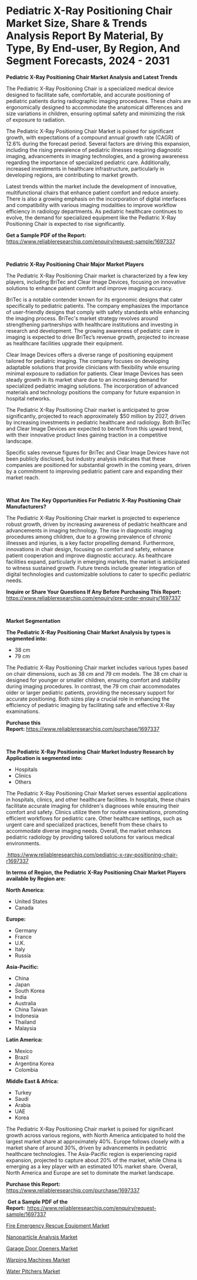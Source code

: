 <p><h1>Pediatric X-Ray Positioning Chair Market Size, Share & Trends Analysis Report By Material, By Type, By End-user, By Region, And Segment Forecasts, 2024 - 2031</h1></p><p><strong>Pediatric X-Ray Positioning Chair Market Analysis and Latest Trends</strong></p>
<p><p>The Pediatric X-Ray Positioning Chair is a specialized medical device designed to facilitate safe, comfortable, and accurate positioning of pediatric patients during radiographic imaging procedures. These chairs are ergonomically designed to accommodate the anatomical differences and size variations in children, ensuring optimal safety and minimizing the risk of exposure to radiation.</p><p>The Pediatric X-Ray Positioning Chair Market is poised for significant growth, with expectations of a compound annual growth rate (CAGR) of 12.6% during the forecast period. Several factors are driving this expansion, including the rising prevalence of pediatric illnesses requiring diagnostic imaging, advancements in imaging technologies, and a growing awareness regarding the importance of specialized pediatric care. Additionally, increased investments in healthcare infrastructure, particularly in developing regions, are contributing to market growth.</p><p>Latest trends within the market include the development of innovative, multifunctional chairs that enhance patient comfort and reduce anxiety. There is also a growing emphasis on the incorporation of digital interfaces and compatibility with various imaging modalities to improve workflow efficiency in radiology departments. As pediatric healthcare continues to evolve, the demand for specialized equipment like the Pediatric X-Ray Positioning Chair is expected to rise significantly.</p></p>
<p><strong>Get a Sample PDF of the Report:&nbsp;</strong> <a href="https://www.reliableresearchiq.com/enquiry/request-sample/1697337?utm_campaign=1577&utm_medium=2&utm_source=Github&utm_content=ia&utm_term=20102024&utm_id=pediatric-x-ray-positioning-chair">https://www.reliableresearchiq.com/enquiry/request-sample/1697337</a></p>
<p>&nbsp;</p>
<p><strong>Pediatric X-Ray Positioning Chair Major Market Players</strong></p>
<p><p>The Pediatric X-Ray Positioning Chair market is characterized by a few key players, including BriTec and Clear Image Devices, focusing on innovative solutions to enhance patient comfort and improve imaging accuracy.</p><p>BriTec is a notable contender known for its ergonomic designs that cater specifically to pediatric patients. The company emphasizes the importance of user-friendly designs that comply with safety standards while enhancing the imaging process. BriTec's market strategy revolves around strengthening partnerships with healthcare institutions and investing in research and development. The growing awareness of pediatric care in imaging is expected to drive BriTec’s revenue growth, projected to increase as healthcare facilities upgrade their equipment.</p><p>Clear Image Devices offers a diverse range of positioning equipment tailored for pediatric imaging. The company focuses on developing adaptable solutions that provide clinicians with flexibility while ensuring minimal exposure to radiation for patients. Clear Image Devices has seen steady growth in its market share due to an increasing demand for specialized pediatric imaging solutions. The incorporation of advanced materials and technology positions the company for future expansion in hospital networks.</p><p>The Pediatric X-Ray Positioning Chair market is anticipated to grow significantly, projected to reach approximately $50 million by 2027, driven by increasing investments in pediatric healthcare and radiology. Both BriTec and Clear Image Devices are expected to benefit from this upward trend, with their innovative product lines gaining traction in a competitive landscape.</p><p>Specific sales revenue figures for BriTec and Clear Image Devices have not been publicly disclosed, but industry analysis indicates that these companies are positioned for substantial growth in the coming years, driven by a commitment to improving pediatric patient care and expanding their market reach.</p></p>
<p>&nbsp;</p>
<p><strong>What Are The Key Opportunities For Pediatric X-Ray Positioning Chair Manufacturers?</strong></p>
<p><p>The Pediatric X-Ray Positioning Chair market is projected to experience robust growth, driven by increasing awareness of pediatric healthcare and advancements in imaging technology. The rise in diagnostic imaging procedures among children, due to a growing prevalence of chronic illnesses and injuries, is a key factor propelling demand. Furthermore, innovations in chair design, focusing on comfort and safety, enhance patient cooperation and improve diagnostic accuracy. As healthcare facilities expand, particularly in emerging markets, the market is anticipated to witness sustained growth. Future trends include greater integration of digital technologies and customizable solutions to cater to specific pediatric needs.</p></p>
<p><strong>Inquire or Share Your Questions If Any Before Purchasing This Report:</strong> <a href="https://www.reliableresearchiq.com/enquiry/pre-order-enquiry/1697337?utm_campaign=1577&utm_medium=2&utm_source=Github&utm_content=ia&utm_term=20102024&utm_id=pediatric-x-ray-positioning-chair">https://www.reliableresearchiq.com/enquiry/pre-order-enquiry/1697337</a></p>
<p>&nbsp;</p>
<p><strong>Market Segmentation</strong></p>
<p><strong>The Pediatric X-Ray Positioning Chair Market Analysis by types is segmented into:</strong></p>
<p><ul><li>38 cm</li><li>79 cm</li></ul></p>
<p><p>The Pediatric X-Ray Positioning Chair market includes various types based on chair dimensions, such as 38 cm and 79 cm models. The 38 cm chair is designed for younger or smaller children, ensuring comfort and stability during imaging procedures. In contrast, the 79 cm chair accommodates older or larger pediatric patients, providing the necessary support for accurate positioning. Both sizes play a crucial role in enhancing the efficiency of pediatric imaging by facilitating safe and effective X-Ray examinations.</p></p>
<p><strong>Purchase this Report:&nbsp;</strong><a href="https://www.reliableresearchiq.com/purchase/1697337?utm_campaign=1577&utm_medium=2&utm_source=Github&utm_content=ia&utm_term=20102024&utm_id=pediatric-x-ray-positioning-chair">https://www.reliableresearchiq.com/purchase/1697337</a></p>
<p>&nbsp;</p>
<p><strong>The Pediatric X-Ray Positioning Chair Market Industry Research by Application is segmented into:</strong></p>
<p><ul><li>Hospitals</li><li>Clinics</li><li>Others</li></ul></p>
<p><p>The Pediatric X-Ray Positioning Chair Market serves essential applications in hospitals, clinics, and other healthcare facilities. In hospitals, these chairs facilitate accurate imaging for children's diagnoses while ensuring their comfort and safety. Clinics utilize them for routine examinations, promoting efficient workflows for pediatric care. Other healthcare settings, such as urgent care and specialized practices, benefit from these chairs to accommodate diverse imaging needs. Overall, the market enhances pediatric radiology by providing tailored solutions for various medical environments.</p></p>
<p><a href="https://www.reliableresearchiq.com/pediatric-x-ray-positioning-chair-r1697337?utm_campaign=1577&utm_medium=2&utm_source=Github&utm_content=ia&utm_term=20102024&utm_id=pediatric-x-ray-positioning-chair">&nbsp;https://www.reliableresearchiq.com/pediatric-x-ray-positioning-chair-r1697337</a></p>
<p><strong>In terms of Region, the Pediatric X-Ray Positioning Chair Market Players available by Region are:</strong></p>
<p>
    <p> <strong> North America: </strong>
        <ul>
            <li>United States</li>
            <li>Canada</li>
        </ul>
        </p> 
    <p> <strong> Europe: </strong>
        <ul>
            <li>Germany</li>
            <li>France</li>
            <li>U.K.</li>
            <li>Italy</li>
            <li>Russia</li>
        </ul>
        </p> 
    <p> <strong> Asia-Pacific: </strong>
        <ul>
            <li>China</li>
            <li>Japan</li>
            <li>South Korea</li>
            <li>India</li>
            <li>Australia</li>
            <li>China Taiwan</li>
            <li>Indonesia</li>
            <li>Thailand</li>
            <li>Malaysia</li>
        </ul>
        </p> 
    <p> <strong> Latin America: </strong>
        <ul>
            <li>Mexico</li>
            <li>Brazil</li>
            <li>Argentina Korea</li>
            <li>Colombia</li>
        </ul>
        </p> 
    <p> <strong> Middle East & Africa: </strong>
        <ul>
            <li>Turkey</li>
            <li>Saudi</li>
            <li>Arabia</li>
            <li>UAE</li>
            <li>Korea</li>
        </ul>
    </p>
    </p>
<p><p>The Pediatric X-Ray Positioning Chair market is poised for significant growth across various regions, with North America anticipated to hold the largest market share at approximately 40%. Europe follows closely with a market share of around 30%, driven by advancements in pediatric healthcare technologies. The Asia-Pacific region is experiencing rapid expansion, projected to capture about 20% of the market, while China is emerging as a key player with an estimated 10% market share. Overall, North America and Europe are set to dominate the market landscape.</p></p>
<p><strong>Purchase this Report: </strong><a href="https://www.reliableresearchiq.com/purchase/1697337?utm_campaign=1577&utm_medium=2&utm_source=Github&utm_content=ia&utm_term=20102024&utm_id=pediatric-x-ray-positioning-chair">https://www.reliableresearchiq.com/purchase/1697337</a></p>
<p>&nbsp;<strong>Get a Sample PDF of the Report:&nbsp;&nbsp;</strong><a href="https://www.reliableresearchiq.com/enquiry/request-sample/1697337?utm_campaign=1577&utm_medium=2&utm_source=Github&utm_content=ia&utm_term=20102024&utm_id=pediatric-x-ray-positioning-chair">https://www.reliableresearchiq.com/enquiry/request-sample/1697337</a></p>
<p><strong></strong></p>
<p><p><a href="https://github.com/wenonaelwil/Market-Research-Report-List-1/blob/main/fire-emergency-rescue-equipment-market.md?utm_campaign=1577&utm_medium=2&utm_source=Github&utm_content=ia&utm_term=20102024&utm_id=pediatric-x-ray-positioning-chair">Fire Emergency Rescue Equipment Market</a></p><p><a href="https://www.linkedin.com/pulse/emerging-nanoparticle-analysis-market-opportunities-investors-39dtf?utm_campaign=1577&utm_medium=2&utm_source=Github&utm_content=ia&utm_term=20102024&utm_id=pediatric-x-ray-positioning-chair">Nanoparticle Analysis Market</a></p><p><a href="https://www.linkedin.com/pulse/comprehensive-garage-door-openers-market-report-segmentation-yxdnf?utm_campaign=1577&utm_medium=2&utm_source=Github&utm_content=ia&utm_term=20102024&utm_id=pediatric-x-ray-positioning-chair">Garage Door Openers Market</a></p><p><a href="https://issuu.com/reportprime-2/docs/warping-machines-market-size-2030.p_7c240e4983d361?utm_campaign=1577&utm_medium=2&utm_source=Github&utm_content=ia&utm_term=20102024&utm_id=pediatric-x-ray-positioning-chair">Warping Machines Market</a></p><p><a href="https://github.com/denishaucarn/Market-Research-Report-List-1/blob/main/water-pitchers-market.md?utm_campaign=1577&utm_medium=2&utm_source=Github&utm_content=ia&utm_term=20102024&utm_id=pediatric-x-ray-positioning-chair">Water Pitchers Market</a></p></p>